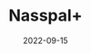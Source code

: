 ---
title: 'Nasspal+'
date: '2022-09-15' 
metatag: '' 
inventory: '0' 
draft: false 
# meta description 
shortDescripton: ''
description: 'Herb'
longdescription: ''
featured: True
# product Price
price: '60.0'
# Product Short Description
shortDescription: ''
productID: 'CBD3482D-9C24-ED11-9968-005056B3A416'
type: 'products'
category: 'Herb' 
thumnailproduct: 'https://aminsaddiquidawakhana.eralive.net/images/products/CBD3482D-9C24-ED11-9968-005056B3A4161.png' 
images:
  - image: 'images/products/CBD3482D-9C24-ED11-9968-005056B3A4161.png'  
Variants:
---